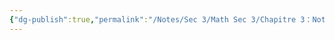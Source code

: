 ```yaml
---
{"dg-publish":true,"permalink":"/Notes/Sec 3/Math Sec 3/Chapitre 3：Notation scientifique, ensemble de nombres et lois des exposants/Section 3.3：Les ensembles de nombres/A) Les nombres/"}
---
```




